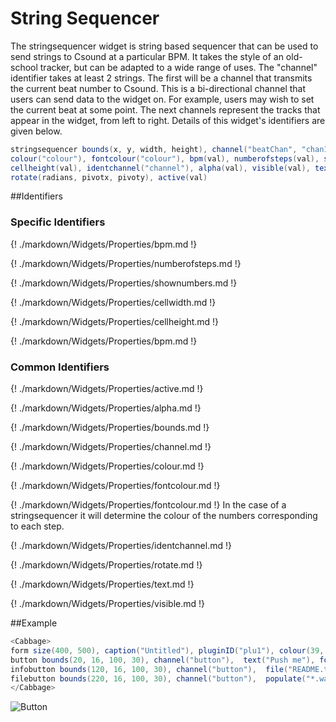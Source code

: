 # String Sequencer

The stringsequencer widget is string based sequencer that can be used to send strings to Csound at a particular BPM. It takes the style of an old-school tracker, but can be adapted to a wide range of uses. The "channel" identifier takes at least 2 strings. The first will be a channel that transmits the current beat number to Csound. This is a bi-directional channel that users can send data to the widget on. For example, users may wish to set the current beat at some point. The next channels represent the tracks that appear in the widget, from left to right. Details of this widget's identifiers are given below.

```csharp
stringsequencer bounds(x, y, width, height), channel("beatChan", "chan1", "chan2", "chan3"),
colour("colour"), fontcolour("colour"), bpm(val), numberofsteps(val), shownumbers(val), cellwidth(val),
cellheight(val), identchannel("channel"), alpha(val), visible(val), text("Track1", "Track2", "Track3")
rotate(radians, pivotx, pivoty), active(val)
```
<!--(End of syntax)/-->

##Identifiers

### Specific Identifiers

{! ./markdown/Widgets/Properties/bpm.md !}

{! ./markdown/Widgets/Properties/numberofsteps.md !}

{! ./markdown/Widgets/Properties/shownumbers.md !}

{! ./markdown/Widgets/Properties/cellwidth.md !}

{! ./markdown/Widgets/Properties/cellheight.md !}

{! ./markdown/Widgets/Properties/bpm.md !}
### Common Identifiers
{! ./markdown/Widgets/Properties/active.md !}

{! ./markdown/Widgets/Properties/alpha.md !}

{! ./markdown/Widgets/Properties/bounds.md !}

{! ./markdown/Widgets/Properties/channel.md !}

{! ./markdown/Widgets/Properties/colour.md !}

{! ./markdown/Widgets/Properties/fontcolour.md !}

{! ./markdown/Widgets/Properties/fontcolour.md !} In the case of a stringsequencer it will determine the colour of the numbers corresponding to each step. 

{! ./markdown/Widgets/Properties/identchannel.md !}

{! ./markdown/Widgets/Properties/rotate.md !}

{! ./markdown/Widgets/Properties/text.md !}

{! ./markdown/Widgets/Properties/visible.md !}

<!--(End of identifiers)/-->

##Example
```csharp
<Cabbage>
form size(400, 500), caption("Untitled"), pluginID("plu1"), colour(39, 40, 34)
button bounds(20, 16, 100, 30), channel("button"),  text("Push me"), fontcolour("white")
infobutton bounds(120, 16, 100, 30), channel("button"),  file("README.txt"), text("Info")
filebutton bounds(220, 16, 100, 30), channel("button"),  populate("*.wav", ""), text("Browse")
</Cabbage>
```

![Button](../images/buttonExample.png)
